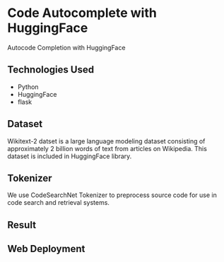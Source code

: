 # Code Autocomplete with HuggingFace

Autocode Completion with HuggingFace

## Technologies Used
* Python 
* HuggingFace
* flask 

## Dataset
Wikitext-2 datset is a large language modeling dataset consisting of approximately 2 billion words of text from articles on Wikipedia. This dataset is included in HuggingFace library.

## Tokenizer
We use CodeSearchNet Tokenizer to preprocess source code for use in code search and retrieval systems.

## Result


## Web Deployment


